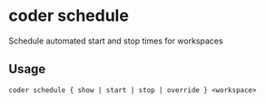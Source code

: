 # coder schedule

Schedule automated start and stop times for workspaces
## Usage
```console
coder schedule { show | start | stop | override } <workspace>
```
